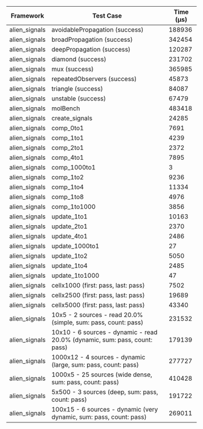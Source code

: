 | Framework | Test Case | Time (μs) |
| --- | --- | --- |
| alien_signals | avoidablePropagation (success) | 188936 |
| alien_signals | broadPropagation (success) | 342454 |
| alien_signals | deepPropagation (success) | 120287 |
| alien_signals | diamond (success) | 231702 |
| alien_signals | mux (success) | 365985 |
| alien_signals | repeatedObservers (success) | 45873 |
| alien_signals | triangle (success) | 84087 |
| alien_signals | unstable (success) | 67479 |
| alien_signals | molBench | 483418 |
| alien_signals | create_signals | 24285 |
| alien_signals | comp_0to1 | 7691 |
| alien_signals | comp_1to1 | 4239 |
| alien_signals | comp_2to1 | 2372 |
| alien_signals | comp_4to1 | 7895 |
| alien_signals | comp_1000to1 | 3 |
| alien_signals | comp_1to2 | 9236 |
| alien_signals | comp_1to4 | 11334 |
| alien_signals | comp_1to8 | 4976 |
| alien_signals | comp_1to1000 | 3856 |
| alien_signals | update_1to1 | 10163 |
| alien_signals | update_2to1 | 2370 |
| alien_signals | update_4to1 | 2486 |
| alien_signals | update_1000to1 | 27 |
| alien_signals | update_1to2 | 5050 |
| alien_signals | update_1to4 | 2485 |
| alien_signals | update_1to1000 | 47 |
| alien_signals | cellx1000 (first: pass, last: pass) | 7502 |
| alien_signals | cellx2500 (first: pass, last: pass) | 19689 |
| alien_signals | cellx5000 (first: pass, last: pass) | 43340 |
| alien_signals | 10x5 - 2 sources - read 20.0% (simple, sum: pass, count: pass) | 231532 |
| alien_signals | 10x10 - 6 sources - dynamic - read 20.0% (dynamic, sum: pass, count: pass) | 179139 |
| alien_signals | 1000x12 - 4 sources - dynamic (large, sum: pass, count: pass) | 277727 |
| alien_signals | 1000x5 - 25 sources (wide dense, sum: pass, count: pass) | 410428 |
| alien_signals | 5x500 - 3 sources (deep, sum: pass, count: pass) | 191722 |
| alien_signals | 100x15 - 6 sources - dynamic (very dynamic, sum: pass, count: pass) | 269011 |
